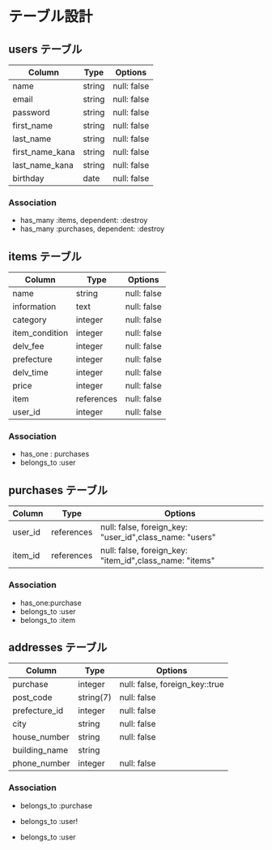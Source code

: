 # テーブル設計

## users テーブル

| Column           | Type   | Options     |
| --------         | ------ | ----------- |
| name             | string | null: false |
| email            | string | null: false |
| password         | string | null: false |
| first_name       | string | null: false |
| last_name        | string | null: false |
| first_name_kana  | string | null: false |
| last_name_kana   | string | null: false |
| birthday         | date   | null: false |

### Association

- has_many :items, dependent: :destroy
- has_many :purchases, dependent: :destroy

## items テーブル

| Column           | Type       | Options     |
| ------           | ------     | ----------- |
| name             | string     | null: false |
| information      | text       | null: false |
| category         | integer    | null: false |
| item_condition   | integer    | null: false |
| delv_fee         | integer    | null: false |
| prefecture       | integer    | null: false |
| delv_time        | integer    | null: false |
| price            | integer    | null: false |
| item             | references | null: false |
| user_id          | integer    | null: false |


### Association

- has_one : purchases
- belongs_to :user

## purchases テーブル

| Column           | Type       | Options                       |
| --------         | ------     | ----------------------------- |
| user_id          | references |null: false, foreign_key: "user_id",class_name: "users" |
| item_id           | references |null: false, foreign_key: "item_id",class_name: "items" |

### Association

- has_one:purchase
- belongs_to :user
- belongs_to :item

## addresses テーブル

| Column           | Type       | Options                       |
| --------         | ------     | ----------------------------- |
| purchase         | integer    | null: false, foreign_key::true|
| post_code        | string(7)  | null: false                   |
| prefecture_id    | integer    | null: false                   |
| city             | string     | null: false                   |
| house_number     | string     | null: false                   |
| building_name    | string     |                               |
| phone_number     | integer    | null: false                   |

### Association

- belongs_to :purchase


- belongs_to :user!
- belongs_to :user
